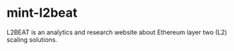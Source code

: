# mint-l2beat
L2BEAT is an analytics and research website about Ethereum layer two (L2) scaling solutions.
